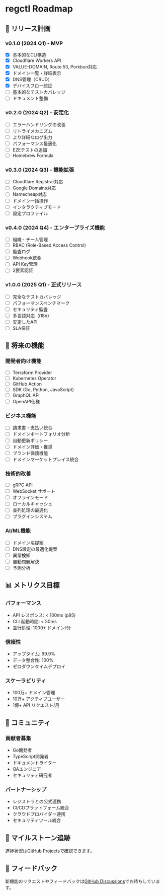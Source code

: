 # regctl Roadmap

## 🚀 リリース計画

### v0.1.0 (2024 Q1) - MVP
- [x] 基本的なCLI構造
- [x] Cloudflare Workers API
- [x] VALUE-DOMAIN, Route 53, Porkbun対応
- [x] ドメイン一覧・詳細表示
- [x] DNS管理（CRUD）
- [x] デバイスフロー認証
- [ ] 基本的なテストカバレッジ
- [ ] ドキュメント整備

### v0.2.0 (2024 Q2) - 安定化
- [ ] エラーハンドリングの改善
- [ ] リトライメカニズム
- [ ] より詳細なログ出力
- [ ] パフォーマンス最適化
- [ ] E2Eテストの追加
- [ ] Homebrew Formula

### v0.3.0 (2024 Q3) - 機能拡張
- [ ] Cloudflare Registrar対応
- [ ] Google Domains対応
- [ ] Namecheap対応
- [ ] ドメイン一括操作
- [ ] インタラクティブモード
- [ ] 設定プロファイル

### v0.4.0 (2024 Q4) - エンタープライズ機能
- [ ] 組織・チーム管理
- [ ] RBAC (Role-Based Access Control)
- [ ] 監査ログ
- [ ] Webhook統合
- [ ] API Key管理
- [ ] 2要素認証

### v1.0.0 (2025 Q1) - 正式リリース
- [ ] 完全なテストカバレッジ
- [ ] パフォーマンスベンチマーク
- [ ] セキュリティ監査
- [ ] 多言語対応（i18n）
- [ ] 安定したAPI
- [ ] SLA保証

## 🔮 将来の機能

### 開発者向け機能
- [ ] Terraform Provider
- [ ] Kubernetes Operator
- [ ] GitHub Action
- [ ] SDK (Go, Python, JavaScript)
- [ ] GraphQL API
- [ ] OpenAPI仕様

### ビジネス機能
- [ ] 請求書・支払い統合
- [ ] ドメインポートフォリオ分析
- [ ] 自動更新ポリシー
- [ ] ドメイン評価・推奨
- [ ] ブランド保護機能
- [ ] ドメインマーケットプレイス統合

### 技術的改善
- [ ] gRPC API
- [ ] WebSocket サポート
- [ ] オフラインモード
- [ ] ローカルキャッシュ
- [ ] 並列処理の最適化
- [ ] プラグインシステム

### AI/ML機能
- [ ] ドメイン名提案
- [ ] DNS設定の最適化提案
- [ ] 異常検知
- [ ] 自動問題解決
- [ ] 予測分析

## 📊 メトリクス目標

### パフォーマンス
- API レスポンス: < 100ms (p95)
- CLI 起動時間: < 50ms
- 並行処理: 1000+ ドメイン/分

### 信頼性
- アップタイム: 99.9%
- データ整合性: 100%
- ゼロダウンタイムデプロイ

### スケーラビリティ
- 100万+ ドメイン管理
- 10万+ アクティブユーザー
- 1億+ API リクエスト/月

## 🤝 コミュニティ

### 貢献者募集
- Go開発者
- TypeScript開発者
- ドキュメントライター
- QAエンジニア
- セキュリティ研究者

### パートナーシップ
- レジストラとの公式連携
- CI/CDプラットフォーム統合
- クラウドプロバイダー連携
- セキュリティツール統合

## 📅 マイルストーン追跡

進捗状況は[GitHub Projects](https://github.com/yukihamada/regctl/projects)で確認できます。

## 💭 フィードバック

新機能のリクエストやフィードバックは[GitHub Discussions](https://github.com/yukihamada/regctl/discussions)でお待ちしています。